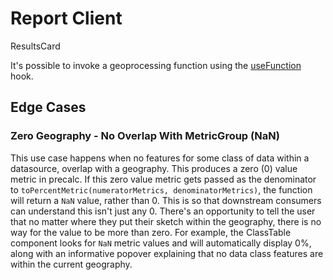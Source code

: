 # Report Client

ResultsCard

It's possible to invoke a geoprocessing function using the [useFunction](./) hook.

## Edge Cases

### Zero Geography - No Overlap With MetricGroup (NaN)

This use case happens when no features for some class of data within a datasource, overlap with a geography. This produces a zero (0) value metric in precalc. If this zero value metric gets passed as the denominator to `toPercentMetric(numeratorMetrics, denominatorMetrics)`, the function will return a `NaN` value, rather than 0. This is so that downstream consumers can understand this isn't just any 0. There's an opportunity to tell the user that no matter where they put their sketch within the geography, there is no way for the value to be more than zero. For example, the ClassTable component looks for `NaN` metric values and will automatically display 0%, along with an informative popover explaining that no data class features are within the current geography.
